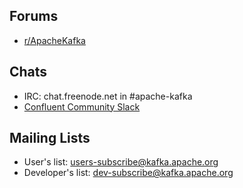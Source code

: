 
## Forums

  * [r/ApacheKafka](https://reddit.com/r/ApacheKafka)
  
## Chats

* IRC: chat.freenode.net in #apache-kafka
* [Confluent Community Slack](https://launchpass.com/confluentcommunity)

## Mailing Lists

 * User's list: users-subscribe@kafka.apache.org
 * Developer's list:  dev-subscribe@kafka.apache.org
 
